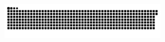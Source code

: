 <picture>
  <source media="(prefers-color-scheme: dark)" srcset="https://raw.githubusercontent.com/MarineHakobyan/MarineHakobyan/378e586c30f8918803dc4b68112ed045e0906f6f/github-contribution-grid-snake-dark.svg" />
  <source media="(prefers-color-scheme: light)" srcset="https://raw.githubusercontent.com/MarineHakobyan/MarineHakobyan/378e586c30f8918803dc4b68112ed045e0906f6f/github-contribution-grid-snake.svg" />
  <img alt="github-snake" src="https://raw.githubusercontent.com/MarineHakobyan/MarineHakobyan/378e586c30f8918803dc4b68112ed045e0906f6f/github-contribution-grid-snake-dark.svg" />
</picture>
